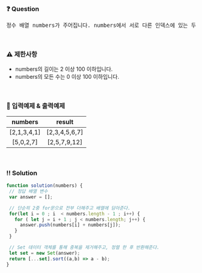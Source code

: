  ### ❓ Question

 <pre>정수 배열 numbers가 주어집니다. numbers에서 서로 다른 인덱스에 있는 두 개의 수를 뽑아 더해서 만들 수 있는 모든 수를 배열에 오름차순으로 담아 return 하도록 solution 함수를 완성해주세요.</pre>
 
<br>

### ⚠️ 제한사항

<ul>
  <li>numbers의 길이는 2 이상 100 이하입니다.</li>
  <li>numbers의 모든 수는 0 이상 100 이하입니다.</li>
</ul>

<br>

### 🔢 입력예제 & 출력예제

|numbers|result|
|:-:|:-:|
|[2,1,3,4,1]|[2,3,4,5,6,7]|
|[5,0,2,7]|[2,5,7,9,12]|

<br>

 ### ‼️ Solution

 ```javascript
 function solution(numbers) {
  // 정답 배열 변수
  var answer = [];

  // 단순히 2중 for문으로 전부 더해주고 배열에 담아준다.
  for(let i = 0 ; i  < numbers.length - 1 ; i++) {
    for ( let j = i + 1 ; j < numbers.length; j++) {
      answer.push(numbers[i] + numbers[j]);
    }
  }

  // Set 데이터 객체를 통해 중복을 제거해주고, 정렬 한 후 반환해준다.
  let set = new Set(answer);
  return [...set].sort((a,b) => a - b);
}
  ```
<br>

